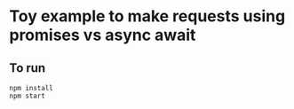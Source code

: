 # Toy example to make requests using promises vs async await

## To run

```
npm install
npm start
```

